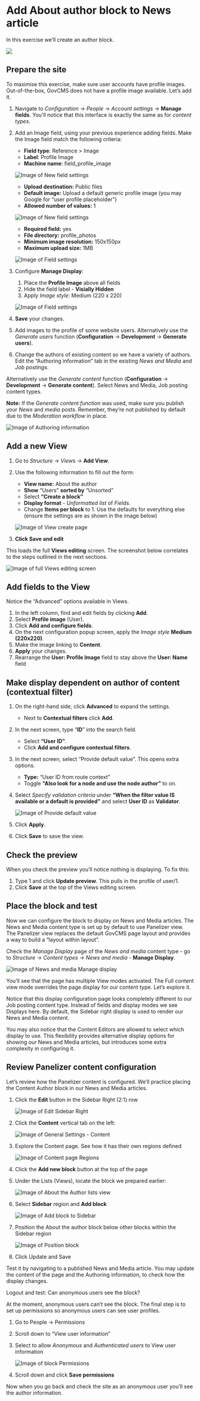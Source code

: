 # Add About author block to News article

In this exercise we’ll create an author block.

![](https://blobscdn.gitbook.com/v0/b/gitbook-28427.appspot.com/o/assets%2Fgovcms-site-builder%2F-LzEeysPiuilE7VSaStD%2F-LzEfAJUmyaoiKMb8l4_%2F115.png?generation=1579737221013347&alt=media)


## Prepare the site

To maximise this exercise, make sure user accounts have profile images. Out-of-the-box, GovCMS does not have a profile image available. Let’s add it.

1. Navigate to _Configuration_ → _People_ → _Account settings_ → **Manage fields**. You’ll notice that this interface is exactly the same as for _content types_.
2. Add an Image field, using your previous experience adding fields. Make the Image field match the following criteria:
   - **Field type**: Reference &gt; Image
   - **Label**: Profile Image
   - **Machine name**: field\_profile\_image

   ![Image of New field settings](../.gitbook/assets/Ex-8-6-About-Author-3.png)
 
   - **Upload destination:** Public files
   - **Default image:** Upload a default generic profile image \(you may Google for “user profile placeholder”\)
   - **Allowed number of values:** 1

    ![Image of New field settings](../.gitbook/assets/Ex-8-6-About-Author-4.png)
    
   - **Required field:** yes
   - **File directory:** profile_photos
   - **Minimum image resolution:** 150x150px
   - **Maximum upload size:** 1MB

    ![Image of Field settings](../.gitbook/assets/Ex-8-6-About-Author-5.png)

3. Configure **Manage Display**:
   1. Place the **Profile Image** above all fields
   2. Hide the field label - **Visially Hidden**
   3. Apply _Image style_: Medium \(220 x 220\)

    ![Image of Field settings](../.gitbook/assets/Ex-8-6-About-Author-6.png)
    
4. **Save** your changes.
5. Add images to the profile of some website users. Alternatively use the _Generate users_ function \(**Configuration** → **Development** → **Generate users**\).
6. Change the authors of existing content so we have a variety of authors. Edit the “Authoring information” tab in the existing _News and Media_ and _Job postings_.

Alternatively use the _Generate content_ function \(**Configuration** → **Development** → **Generate content**\). Select News and Media, Job posting content types.

**Note:** If the _Generate content function_ was used, make sure you publish your _News_ and _media_ posts. Remember, they’re not published by default due to the _Moderation workflow_ in place.

![Image of Authoring information](../.gitbook/assets/Ex-8-6-About-Author-7.png)

## Add a new View

1. Go to _Structure_ → _Views_ → **Add View**.
2. Use the following information to fill out the form:
   - **View name:** About the author
   - **Show** “Users” **sorted by** “Unsorted”
   - Select **“Create a block”**
   - **Display format** - _Unformatted list_ of _Fields_.
   - Change **Items per block** to 1. Use the defaults for everything else \(ensure the settings are as shown in the image below\)

    ![Image of View create page](../.gitbook/assets/Ex-8-6-About-Author-8.png)

3. **Click Save and edit**

This loads the full **Views editing** screen. The screenshot below correlates to the steps outlined in the next sections.

![Image of full Views editing screen](../.gitbook/assets/Ex-8-6-About-Author-9.png)

## Add fields to the View

Notice the “Advanced” options available in Views.

1. In the left column, find and edit fields by clicking **Add**.
2. Select **Profile image** \(User\).
3. Click **Add and configure fields**.
4. On the next configuration popup screen, apply the _Image style_ **Medium \(220x220\)**.
5. Make the image linking to **Content**.
6. **Apply** your changes.
7. Rearrange the **User: Profile Image** field to stay above the **User: Name** field

## Make display dependent on author of content \(contextual filter\)

1. On the right-hand side, click **Advanced** to expand the settings.
   - Next to **Contextual filters** click **Add**.

2. In the next screen, type “**ID**” into the search field.
   - Select **“User ID”**.
   - Click **Add and configure contextual filters**.

3. In the next screen, select “Provide default value”. This opens extra options.
   - **Type:** “User ID from route context”
   - Toggle **“Also look for a node and use the node author”** to on.

4. Select _Specify validation criteria_ under **“When the filter value IS available or a default is provided”** and select **User ID** as **Validator**.
   
   ![Image of Provide default value](../.gitbook/assets/Ex-8-6-About-Author-10.png)

5. Click **Apply**.
6. Click **Save** to save the view.

## Check the preview

When you check the preview you’ll notice nothing is displaying. To fix this:

1. Type 1 and click **Update preview**. This pulls in the profile of user/1.
2. Click **Save** at the top of the Views editing screen.


## Place the block and test

Now we can configure the block to display on News and Media articles. The News and Media content type is set up by default to use Panelizer view. The Panelizer view replaces the default GovCMS page layout and provides a way to build a “layout within layout”.

Check the _Manage Display_ page of the _News and media_ content type - go to _Structure_ → _Content types_ → _News and media_ - **Manage Display**.

![Image of News and media Manage display](../.gitbook/assets/Ex-8-6-About-Author-11.png)

You’ll see that the page has multiple View modes activated. The Full content view mode overrides the page display for our content type. Let’s explore it.

Notice that this display configuration page looks completely different to our Job posting content type. Instead of fields and display modes we see Displays here. By default, the Sidebar right display is used to render our News and Media content.

You may also notice that the Content Editors are allowed to select which display to use. This flexibility provides alternative display options for showing our News and Media articles, but introduces some extra complexity in configuring it.


## Review Panelizer content configuration

Let’s review how the Panelizer content is configured. We’ll practice placing the Content Author block in our News and Media articles.

1. Click the **Edit** button in the Sidebar Right \(2:1\) row 

    ![Image of Edit Sidebar Right](../.gitbook/assets/123%20%281%29.png)

2. Click the **Content** vertical tab on the left:  

    ![Image of General Settings - Content](../.gitbook/assets/124%20%281%29.png)

3. Explore the Content page. See how it has their own regions defined  

    ![Image of Content page Regions](../.gitbook/assets/125%20%281%29.png)

4. Click the **Add new block** button at the top of the page
5. Under the Lists \(Views\), locate the block we prepared earlier:  
    
    ![Image of About the Author lists view](../.gitbook/assets/126%20%281%29.png)

6. Select **Sidebar** region and **Add block**  
    
    ![Image of Add block to Sidebar](../.gitbook/assets/127%20%281%29.png)

7. Position the About the author block below other blocks within the Sidebar region  

    ![Image of Position block](../.gitbook/assets/128.png)

8. Click Update and Save

Test it by navigating to a published News and Media article. You may update the content of the page and the Authoring information, to check how the display changes.

Logout and test: Can anonymous users see the block?

At the moment, anonymous users can’t see the block. The final step is to set up permissions so anonymous users can see user profiles.

1. Go to People → Permissions
2. Scroll down to “View user information”
3. Select to allow _Anonymous_ and _Authenticated users_ to View user information 

    ![Image of block Permissions](../.gitbook/assets/129.png)
    
4. Scroll down and click **Save permissions**

Now when you go back and check the site as an anonymous user you’ll see the author information.

